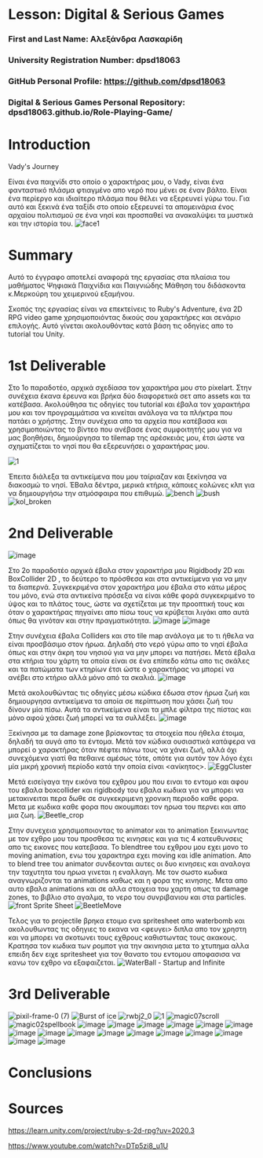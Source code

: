 # Lesson: Digital & Serious Games

### First and Last Name: Αλεξάνδρα Λασκαρίδη
### University Registration Number: dpsd18063
### GitHub Personal Profile: https://github.com/dpsd18063
### Digital & Serious Games Personal Repository: dpsd18063.github.io/Role-Playing-Game/

# Introduction

Vady's Journey

Είναι ένα παιχνίδι στο οποίο ο χαρακτήρας μου, ο Vady, είναι ένα φανταστικό πλάσμα φτιαγμένο απο νερό που μένει σε έναν βάλτο. Είναι ένα περίεργο και ιδιαίτερο πλάσμα που θέλει να εξερευνεί γύρω του. Για αυτό και ξεκινά ένα ταξίδι στο οποίο εξερευνεί τα απομεινάρια ένος αρχαίου πολιτισμού σε ένα νησί και προσπαθεί να ανακαλύψει τα μυστικά και την ιστορία του.
![face1](https://user-images.githubusercontent.com/115894686/201203544-8b60648b-2f2a-455f-ba2d-a0842be202ea.png)


# Summary
Αυτό το έγγραφο αποτελεί αναφορά της εργασίας στα πλαίσια του μαθήματος Ψηφιακά Παιχνίδια και Παιγνιώδης Μάθηση του διδάσκοντα κ.Μερκούρη του χειμερινού εξαμήνου.

Σκοπός της εργασίας είναι να επεκτείνεις το Ruby's Adventure, ένα 2D RPG video game χρησιμοποιόντας δικούς σου χαρακτήρες και σενάριο επιλογής. Αυτό γίνεται ακολουθόντας κατά βάση τις οδηγίες απο το tutorial του Unity.

# 1st Deliverable
Στο 1ο παραδοτέο, αρχικά σχεδίασα τον χαρακτήρα μου στο pixelart. 
Στην συνέχεια έκανα έρευνα και βρήκα δύο διαφορετικά σετ απο assets και τα κατέβασα. Ακολούθησα τις οδηγίες του tutorial και έβαλα τον χαρακτήρα μου και τον προγραμμάτισα να κινείται ανάλογα να τα πλήκτρα που πατάει ο χρήστης. Στην συνέχεια απο τα αρχεία που κατέβασα και χρησιμοποιώντας το βίντεο που ανέβασε ένας συμφοιτητής μου για να μας βοηθήσει, δημιούργησα το tilemap της αρέσκειάς μου, έτσι ώστε να σχηματίζεται το νησί που θα εξερευνήσει ο χαρακτήρας μου. 

![1](https://user-images.githubusercontent.com/115894686/201203415-b436190d-f468-4b76-8d6d-fc1317fcbd28.png)
 
Έπειτα διάλεξα τα αντικείμενα που μου ταίριαζαν και ξεκίνησα να διακοσμώ το νησί. ΈΒαλα δέντρα, μερικά κτήρια, κάποιες κολώνες κλπ για να δημιουργήσω την ατμόσφαιρα που επιθυμώ.
 ![bench](https://user-images.githubusercontent.com/115894686/208255322-5f4c993a-802d-4d69-b2be-57f96f82a4b2.png)
![bush](https://user-images.githubusercontent.com/115894686/208255335-9ad5cfcb-d1f2-46fd-8583-0d9df94f8d8a.png)
![kol_broken](https://user-images.githubusercontent.com/115894686/208255337-6b14ba14-3f9c-4df0-bc84-8d34e8ffae2d.png)



# 2nd Deliverable
![image](https://user-images.githubusercontent.com/115894686/208254946-77504758-3ccb-4842-8900-80b03d90ecab.png)

Στο 2ο παραδοτέο αρχικά έβαλα στον χαρακτήρα μου Rigidbody 2D και BoxCollider 2D , το δεύτερο το πρόσθεσα και στα αντικείμενα για να μην τα διαπερνά. Συγκεκριμένα στον χαρακτήρα μου έβαλα στο κάτω μέρος του μόνο, ενώ στα αντικείνα πρόσεξα να είναι κάθε φορά συγκεκριμένο το ύψος και το πλάτος τους, ώστε να σχετίζεται με την προοπτική τους και όταν ο χαρακτήρας πηγαίνει απο πίσω τους να κρύβεται λιγάκι απο αυτά όπως θα γινόταν και στην πραγματικότητα. 
![image](https://user-images.githubusercontent.com/115894686/208255018-f6f8f92d-b57d-4e18-9a3c-a75bd9562044.png)
![image](https://user-images.githubusercontent.com/115894686/208255044-e44bb58d-d275-4e17-bc1c-b3cb87eb7240.png)


Στην συνέχεια έβαλα Colliders και στο tile map ανάλογα με το τι ήθελα να είναι προσβάσιμο στον ήρωα. Δηλαδή στο νερό γύρω απο το νησί έβαλα όπως και στην άκρη του νησιού για να μην μπορει να πατήσει. Μετά έβαλα στα κτήρια του χάρτη τα οποία είναι σε ένα επίπεδο κάτω απο τις σκάλες και τα πατώματα των κτηρίων έτσι ώστε ο χαρακτήρας να μπορεί να ανέβει στο κτήριο αλλά μόνο από τα σκαλιά.
![image](https://user-images.githubusercontent.com/115894686/208255080-09c1481f-6fde-407f-a12f-f44d5b8d5ec1.png)


Μετά ακολουθώντας τις οδηγίες μέσω κώδικα έδωσα στον ήρωα ζωή και δημιουργησα αντικείμενα τα αποία σε περίπτωση που χάσει ζωή του δίνουν μία πίσω. Αυτά τα αντικείμενα είναι τα μπλε φίλτρα της πίστας και μόνο αφού χάσει ζωή μπορεί να τα συλλέξει.
![image](https://user-images.githubusercontent.com/115894686/208255141-02c445fa-90ef-409a-9756-8d2bd274c7fb.png)


Ξεκίνησα με τα damage zone βρίσκοντας τα στοιχεία που ήθελα έτοιμα, δηλαδή τα αυγά απο τα έντομα. Μετά τον κώδικα ουσιαστικά κατάφερα να μπορεί ο χαρακτήρας όταν πέφτει πάνω τους να χάνει ζωή, αλλά όχι συνεχόμενα γιατί θα πεθαινε αμέσως τότε, οπότε για αυτόν τον λόγο έχει μία μικρή χρονική περίοδο κατά την οποία είναι <ανίκητος>. 
![EggCluster](https://user-images.githubusercontent.com/115894686/208255164-ce61ca61-11d3-4d84-9cd0-c32671ada762.png)


Μετά εισείγαγα την εικόνα του εχθρου μου που ειναι το εντομο και αφου του εβαλα boxcollider και rigidbody του εβαλα κωδικα για να μπορει να μετακινειται περα δωθε σε συγκεκριμενη χρονικη περιοδο καθε φορα. Μετα με κωδικα καθε φορα που ακουμπαει τον ηρωα του περνει και απο μια ζωη. 
![Beetle_crop](https://user-images.githubusercontent.com/115894686/208255195-079bc362-5b30-4ab7-8695-f858840d3168.png)


Στην συνεχεια χρησιμοποιοντας το animator και το animation ξεκινωντας με τον εχθρο μου του προσθεσα τις κινησεις και για τις 4 κατευθυνσεις απο τις εικονες που κατεβασα. Το blendtree του εχθρου μου εχει μονο το moving animation, ενω του χαρακτηρα εχει moving και idle animation. Απο το blend tree του animator συνδεονται αυτες οι δυο κινησεις και αναλογα την ταχυτητα του ηρωα γινεται η εναλλαγη. Με τον σωστο κωδικα αναγνωριζονται τα animations καθως και η φορα της κινησης. Μετα απο αυτο εβαλα animations και σε αλλα στοιχεια του χαρτη οπως τα damage zones, το βιβλιο στο αγαλμα, το νερο του συνριβανιου και στα particles.
![front Sprite Sheet](https://user-images.githubusercontent.com/115894686/208255253-f6cfb9e2-f7ed-4360-a1cd-ca06a1b7580a.png)
![BeetleMove](https://user-images.githubusercontent.com/115894686/208255260-0bf39510-1517-410e-af9a-960640f3978a.png)


Τελος για το projectile βρηκα ετοιμο ενα spritesheet απο waterbomb και ακολουθωντας τις οδηγιες το εκανα να <φευγει> διπλα απο τον χρηστη και να μπορει να σκοτωνει τους εχθρους καθιστωντας τους ακακους. Κρατησα τον κωδικα των ρομποτ για την ακινησια μετα το χτυπημα αλλα επειδη δεν ειχε spritesheet για τον θανατο του εντομου αποφασισα να κανω τον εχθρο να εξαφαιζεται. 
![WaterBall - Startup and Infinite](https://user-images.githubusercontent.com/115894686/208255291-b72490be-1d38-45df-86ae-f4943e39b013.png)

# 3rd Deliverable 
![pixil-frame-0 (7)](https://user-images.githubusercontent.com/115894686/208739507-a29541af-5fae-4f89-a805-e96c0343153a.png)
![Burst of ice](https://user-images.githubusercontent.com/115894686/208739584-cef86087-7fc2-49f5-8491-8c84a4c96f43.png)
![rwbj2_0](https://user-images.githubusercontent.com/115894686/208739621-d1e3c009-bf3d-4165-be8a-608a08e94f36.png)
![1](https://user-images.githubusercontent.com/115894686/208739663-470e6688-0ebb-4387-8721-9f73720c83c0.png)
![magic07scroll](https://user-images.githubusercontent.com/115894686/208739733-53ea016c-462b-4d24-ae78-291239e2b546.png)
![magic02spellbook](https://user-images.githubusercontent.com/115894686/208739745-cc30a927-9f72-4326-8bf6-d9eec7f88a7b.png)
![image](https://user-images.githubusercontent.com/115894686/208740012-96e1868a-77ee-404c-bd1e-fbe553b34aea.png)
![image](https://user-images.githubusercontent.com/115894686/208740078-a406133b-a7df-4b84-80e4-d44554abf98d.png)
![image](https://user-images.githubusercontent.com/115894686/208740242-f194dc91-6055-4daa-9441-3d81b1406fe0.png)
![image](https://user-images.githubusercontent.com/115894686/208740419-d1eab7c1-1a0e-4c01-a2d6-89f1f11569f9.png)
![image](https://user-images.githubusercontent.com/115894686/208740531-afa5de1d-fd9b-4b8b-a177-d151c55044a2.png)
![image](https://user-images.githubusercontent.com/115894686/211589116-2fe9c514-2316-4e58-8e83-c6ce3b1fce90.png)
![image](https://user-images.githubusercontent.com/115894686/211589771-91734a01-ed0d-4eb6-a6ad-30da32812ce2.png)
![image](https://user-images.githubusercontent.com/115894686/211589896-4fb6cee6-25e7-4d23-b8c4-c6947b5b9937.png)
![image](https://user-images.githubusercontent.com/115894686/211590176-c90aa6b5-cb93-4312-9ded-2668201f0e9c.png)
![image](https://user-images.githubusercontent.com/115894686/211590707-763338c1-f414-4c81-a8f8-e8be48e39cb6.png)
![image](https://user-images.githubusercontent.com/115894686/211590856-be9ee4be-4626-48d3-b355-0fc0c70ba275.png)
![image](https://user-images.githubusercontent.com/115894686/211590987-628453e7-f85e-4fa0-9cda-08258be6c680.png)
![image](https://user-images.githubusercontent.com/115894686/211591249-c2825a19-a474-4710-9541-5b645b5588cb.png)
![image](https://user-images.githubusercontent.com/115894686/211591670-23d5bb6d-c46a-4aae-8e55-86897f79d374.png)
![image](https://user-images.githubusercontent.com/115894686/211592155-bee6e131-3a46-4624-af06-1fb680737e74.png)
![image](https://user-images.githubusercontent.com/115894686/211594950-ce4775f2-68f8-4ad5-a6eb-9bed457e1375.png)


# Conclusions


# Sources

https://learn.unity.com/project/ruby-s-2d-rpg?uv=2020.3


https://www.youtube.com/watch?v=DTp5zi8_u1U
